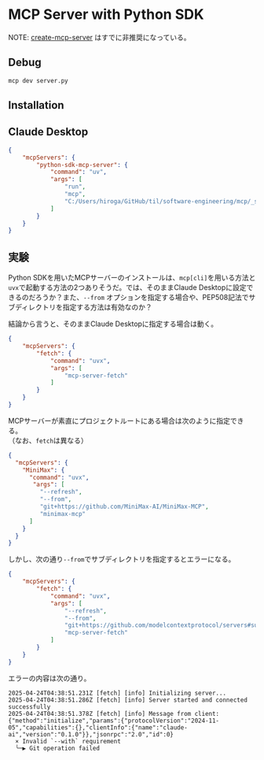 # MCP Server with Python SDK

NOTE: [create-mcp-server](https://github.com/modelcontextprotocol/create-python-server) はすでに非推奨になっている。

## Debug

```sh
mcp dev server.py
```

## Installation

## Claude Desktop

```json
{
    "mcpServers": {
        "python-sdk-mcp-server": {
            "command": "uv",
            "args": [
                "run",
                "mcp",
                "C:/Users/hiroga/GitHub/til/software-engineering/mcp/_src/python-sdk/server.py",
            ]
        }
    }
}
```

## 実験

Python SDKを用いたMCPサーバーのインストールは、`mcp[cli]`を用いる方法と`uvx`で起動する方法の2つありそうだ。では、そのままClaude Desktopに設定できるのだろうか？また、`--from` オプションを指定する場合や、PEP508記法でサブディレクトリを指定する方法は有効なのか？

結論から言うと、そのままClaude Desktopに指定する場合は動く。

```json
{
    "mcpServers": {
        "fetch": {
            "command": "uvx",
            "args": [
                "mcp-server-fetch"
            ]
        }
    }
}
```

MCPサーバーが素直にプロジェクトルートにある場合は次のように指定できる。  
（なお、`fetch`は異なる）

```json
{
  "mcpServers": {
    "MiniMax": {
      "command": "uvx",
       "args": [
         "--refresh",
         "--from",
         "git+https://github.com/MiniMax-AI/MiniMax-MCP",
         "minimax-mcp"
      ]
    }
  }
}
```

しかし、次の通り`--from`でサブディレクトリを指定するとエラーになる。

```json
{
    "mcpServers": {
        "fetch": {
            "command": "uvx",
            "args": [
                "--refresh",
                "--from",
                "git+https://github.com/modelcontextprotocol/servers#subdirectory=src/fetch",
                "mcp-server-fetch"
            ]
        }
    }
}
```

エラーの内容は次の通り。

```log
2025-04-24T04:38:51.231Z [fetch] [info] Initializing server...
2025-04-24T04:38:51.286Z [fetch] [info] Server started and connected successfully
2025-04-24T04:38:51.378Z [fetch] [info] Message from client: {"method":"initialize","params":{"protocolVersion":"2024-11-05","capabilities":{},"clientInfo":{"name":"claude-ai","version":"0.1.0"}},"jsonrpc":"2.0","id":0}
  × Invalid `--with` requirement
  ╰─▶ Git operation failed
```
